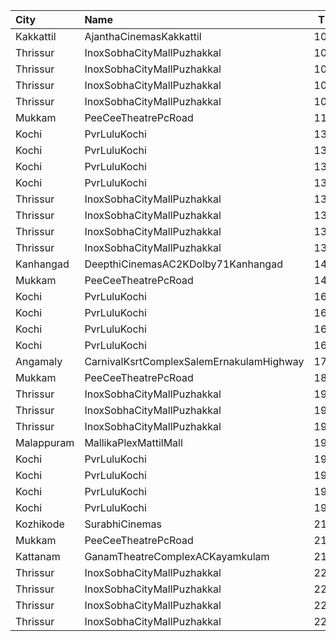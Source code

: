 | City       | Name                                     |  Time | Type          | Price | Capacity | Booked |
| :--------- | :--------------------------------------- | ----: | :------------ | ----: | -------: | -----: |
| Kakkattil  | AjanthaCinemasKakkattil                  | 10:30 | Executive     |  110₹ |      199 |     99 |
| Thrissur   | InoxSobhaCityMallPuzhakkal               | 10:50 | Club          |  130₹ |       32 |      0 |
| Thrissur   | InoxSobhaCityMallPuzhakkal               | 10:50 | Executive     |  100₹ |       11 |      0 |
| Thrissur   | InoxSobhaCityMallPuzhakkal               | 10:50 | RoyalRecliner |  200₹ |        2 |      0 |
| Thrissur   | InoxSobhaCityMallPuzhakkal               | 10:50 | Royal         |  130₹ |        6 |      0 |
| Mukkam     | PeeCeeTheatrePcRoad                      | 11:30 | FirstClass    |  110₹ |       70 |      8 |
| Kochi      | PvrLuluKochi                             | 13:15 | Classic       |  110₹ |       54 |     27 |
| Kochi      | PvrLuluKochi                             | 13:15 | ClassicPlus   |  140₹ |      126 |     66 |
| Kochi      | PvrLuluKochi                             | 13:15 | Prime         |  160₹ |       92 |     54 |
| Kochi      | PvrLuluKochi                             | 13:15 | Recliner      |  290₹ |       13 |      9 |
| Thrissur   | InoxSobhaCityMallPuzhakkal               | 13:30 | Club          |  170₹ |       23 |      0 |
| Thrissur   | InoxSobhaCityMallPuzhakkal               | 13:30 | Executive     |  130₹ |       11 |      0 |
| Thrissur   | InoxSobhaCityMallPuzhakkal               | 13:30 | RoyalRecliner |  290₹ |        4 |      0 |
| Thrissur   | InoxSobhaCityMallPuzhakkal               | 13:30 | Royal         |  170₹ |        1 |      0 |
| Kanhangad  | DeepthiCinemasAC2KDolby71Kanhangad       | 14:30 | GoldClass     |  130₹ |      143 |     72 |
| Mukkam     | PeeCeeTheatrePcRoad                      | 14:45 | FirstClass    |  110₹ |       70 |      8 |
| Kochi      | PvrLuluKochi                             | 16:15 | Classic       |  110₹ |       39 |     20 |
| Kochi      | PvrLuluKochi                             | 16:15 | ClassicPlus   |  140₹ |       91 |     59 |
| Kochi      | PvrLuluKochi                             | 16:15 | Prime         |  160₹ |       64 |     37 |
| Kochi      | PvrLuluKochi                             | 16:15 | Recliner      |  290₹ |        9 |      6 |
| Angamaly   | CarnivalKsrtComplexSalemErnakulamHighway | 17:10 | GoldOffline   |  130₹ |      202 |    105 |
| Mukkam     | PeeCeeTheatrePcRoad                      | 18:00 | FirstClass    |  110₹ |       70 |      8 |
| Thrissur   | InoxSobhaCityMallPuzhakkal               | 19:15 | Club          |  170₹ |       27 |      0 |
| Thrissur   | InoxSobhaCityMallPuzhakkal               | 19:15 | Executive     |  130₹ |       11 |      0 |
| Thrissur   | InoxSobhaCityMallPuzhakkal               | 19:15 | Royal         |  170₹ |        3 |      0 |
| Malappuram | MallikaPlexMattilMall                    | 19:30 | Executive     |  140₹ |       50 |     17 |
| Kochi      | PvrLuluKochi                             | 19:55 | Classic       |  110₹ |       54 |     27 |
| Kochi      | PvrLuluKochi                             | 19:55 | ClassicPlus   |  140₹ |      108 |     72 |
| Kochi      | PvrLuluKochi                             | 19:55 | Prime         |  160₹ |      125 |     95 |
| Kochi      | PvrLuluKochi                             | 19:55 | Recliner      |  290₹ |       14 |     13 |
| Kozhikode  | SurabhiCinemas                           | 21:00 | RedRuby       |  180₹ |       50 |      9 |
| Mukkam     | PeeCeeTheatrePcRoad                      | 21:15 | FirstClass    |  110₹ |       70 |      8 |
| Kattanam   | GanamTheatreComplexACKayamkulam          | 21:30 | FirstClass    |  110₹ |      129 |     97 |
| Thrissur   | InoxSobhaCityMallPuzhakkal               | 22:00 | RoyalRecliner |  290₹ |        5 |      0 |
| Thrissur   | InoxSobhaCityMallPuzhakkal               | 22:00 | Royal         |  170₹ |        2 |      0 |
| Thrissur   | InoxSobhaCityMallPuzhakkal               | 22:00 | Club          |  170₹ |       22 |      0 |
| Thrissur   | InoxSobhaCityMallPuzhakkal               | 22:00 | Executive     |  130₹ |       11 |      0 |